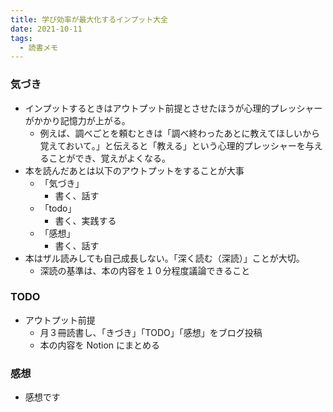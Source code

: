 ```yaml
---
title: 学び効率が最大化するインプット大全
date: 2021-10-11
tags:
  - 読書メモ
---
```


### 気づき

- インプットするときはアウトプット前提とさせたほうが心理的プレッシャーがかかり記憶力が上がる。
  - 例えば、調べごとを頼むときは「調べ終わったあとに教えてほしいから覚えておいて。」と伝えると「教える」という心理的プレッシャーを与えることができ、覚えがよくなる。
- 本を読んだあとは以下のアウトプットをすることが大事
  - 「気づき」
    - 書く、話す
  - 「todo」
    - 書く、実践する
  - 「感想」
    - 書く、話す
- 本はザル読みしても自己成長しない。「深く読む（深読）」ことが大切。
  - 深読の基準は、本の内容を１０分程度議論できること

### TODO

- アウトプット前提
  - 月３冊読書し、「きづき」「TODO」「感想」をブログ投稿
  - 本の内容を Notion にまとめる

### 感想

- 感想です
